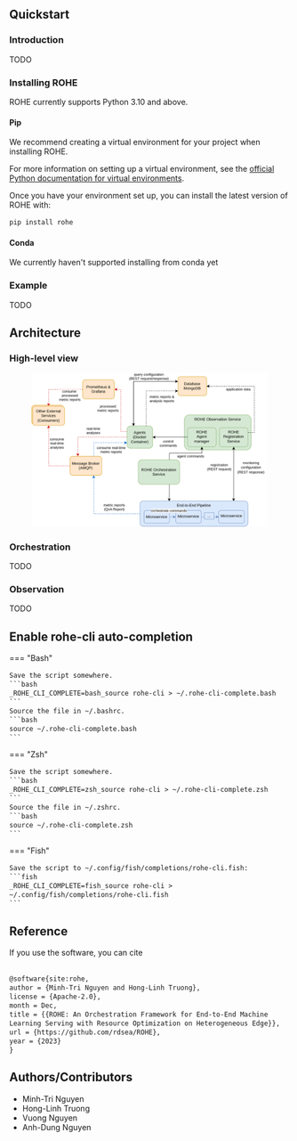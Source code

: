## Quickstart

### Introduction

TODO

### Installing ROHE

ROHE currently supports Python 3.10 and above.

#### Pip

We recommend creating a virtual environment for your project when installing ROHE.

For more information on setting up a virtual environment, see the
[official Python documentation for virtual environments](https://docs.python.org/3/library/venv.html).

Once you have your environment set up, you can install the latest version of ROHE with:

```bash
pip install rohe
```

#### Conda

We currently haven't supported installing from conda yet

### Example

TODO

## Architecture

### High-level view

<figure>
<p style="text-align:center">
<img src="img/animated.svg" alt="ROHE High-level View" width="1000"/>
</p>
</figure>

### Orchestration

TODO

### Observation

TODO

## Enable rohe-cli auto-completion

=== "Bash"

    Save the script somewhere.
    ```bash
    _ROHE_CLI_COMPLETE=bash_source rohe-cli > ~/.rohe-cli-complete.bash
    ```
    Source the file in ~/.bashrc.
    ```bash
    source ~/.rohe-cli-complete.bash
    ```

=== "Zsh"

    Save the script somewhere.
    ```bash
    _ROHE_CLI_COMPLETE=zsh_source rohe-cli > ~/.rohe-cli-complete.zsh
    ```
    Source the file in ~/.zshrc.
    ```bash
    source ~/.rohe-cli-complete.zsh
    ```

=== "Fish"

    Save the script to ~/.config/fish/completions/rohe-cli.fish:
    ```fish
    _ROHE_CLI_COMPLETE=fish_source rohe-cli > ~/.config/fish/completions/rohe-cli.fish
    ```

## Reference

If you use the software, you can cite

```

@software{site:rohe,
author = {Minh-Tri Nguyen and Hong-Linh Truong},
license = {Apache-2.0},
month = Dec,
title = {{ROHE: An Orchestration Framework for End-to-End Machine Learning Serving with Resource Optimization on Heterogeneous Edge}},
url = {https://github.com/rdsea/ROHE},
year = {2023}
}

```

## Authors/Contributors

- Minh-Tri Nguyen
- Hong-Linh Truong
- Vuong Nguyen
- Anh-Dung Nguyen
